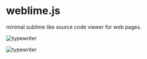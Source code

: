 weblime.js
==========

minimal sublime like source code viewer for web pages.

![typewriter](http://netzzwerg.github.io/weblime.js/images/example01.png)

![typewriter](http://netzzwerg.github.io/weblime.js/images/example02.png)
